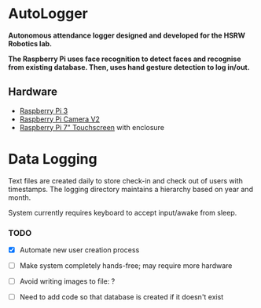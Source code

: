 # AutoLogger
**Autonomous attendance logger designed and developed for the HSRW Robotics lab.** 

**The Raspberry Pi uses face recognition to detect faces and recognise from existing database. Then, uses hand gesture detection to log in/out.**

## Hardware
- [Raspberry Pi 3][pi]
- [Raspberry Pi Camera V2][cam]
- [Raspberry Pi 7" Touchscreen][screen] with enclosure

# Data Logging
Text files are created daily to store check-in and check out of users with timestamps. The logging directory maintains a hierarchy based on year and month.

System currently requires keyboard to accept input/awake from sleep.

### TODO
- [x] Automate new user creation process
- [ ] Make system completely hands-free; may require more hardware
- [ ] Avoid writing images to file: ?
- [ ] Need to add code so that database is created if it doesn't exist 


[cam]:https://www.raspberrypi.org/products/camera-module-v2/
[screen]:https://www.raspberrypi.org/products/raspberry-pi-touch-display/
[pi]:https://www.raspberrypi.org/products/raspberry-pi-3-model-b/
